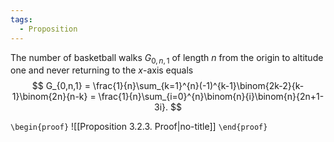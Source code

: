 ```yaml
---
tags:
  - Proposition
---
```

The number of basketball walks $G_{0,n,1}$ of length $n$ from the origin to altitude one and never returning to the $x$-axis equals
$$
G_{0,n,1} = \frac{1}{n}\sum_{k=1}^{n}(-1)^{k-1}\binom{2k-2}{k-1}\binom{2n}{n-k} =
\frac{1}{n}\sum_{i=0}^{n}\binom{n}{i}\binom{n}{2n+1-3i}.
$$

`\begin{proof}`
![[Proposition 3.2.3. Proof|no-title]]
`\end{proof}`
